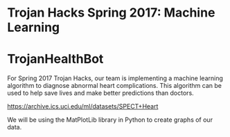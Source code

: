 # Trojan Hacks Spring 2017: Machine Learning

# TrojanHealthBot

For Spring 2017 Trojan Hacks, our team is implementing a machine learning algorithm to diagnose abnormal heart complications. This algorithm can be used to help save lives and make better predictions than doctors.

https://archive.ics.uci.edu/ml/datasets/SPECT+Heart

We will be using the MatPlotLib library in Python to create graphs of our data.
